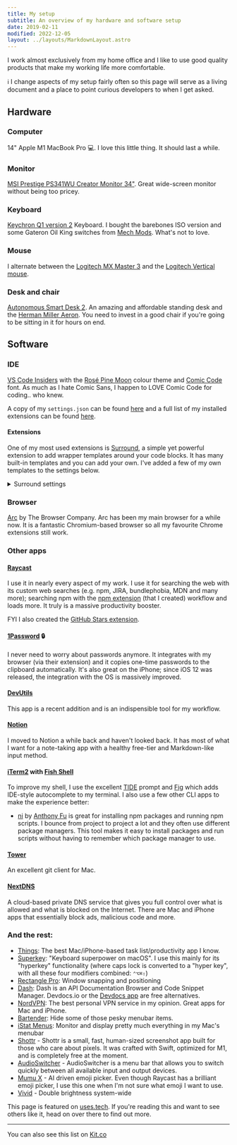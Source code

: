 ```yaml
---
title: My setup
subtitle: An overview of my hardware and software setup
date: 2019-02-11
modified: 2022-12-05
layout: ../layouts/MarkdownLayout.astro
---
```


I work almost exclusively from my home office and I like to use good quality products that make my working life more comfortable.

ℹ️ I change aspects of my setup fairly often so this page will serve as a living document and a place to point curious developers to when I get asked.

## Hardware

### Computer

14" Apple M1 MacBook Pro 💻. I love this little thing. It should last a while.

### Monitor

[MSI Prestige PS341WU Creator Monitor 34"](https://www.msi.com/Content-Creation-Monitor/Prestige-PS341WU). Great wide-screen monitor without being too pricey.

### Keyboard

[Keychron Q1 version 2](https://keychron.in/product/keychron-q1-qmk-custom-mechanical-keyboard/) Keyboard. I bought the barebones ISO version and some Gateron Oil King switches from [Mech Mods](https://www.mechmods.co.uk/). What's not to love.

### Mouse

I alternate between the [Logitech MX Master 3](http://amzn.eu/iGzdIg0) and the [Logitech Vertical mouse](https://www.logitech.com/en-us/product/mx-vertical-ergonomic-mouse).

### Desk and chair

[Autonomous Smart Desk 2](https://www.autonomous.ai/standing-desks/smartdesk-2-home). An amazing and affordable standing desk and the [Herman Miller Aeron](https://www.hermanmiller.com/en_gb/products/seating/office-chairs/aeron-chairs/). You need to invest in a good chair if you're going to be sitting in it for hours on end.

## Software

### IDE

[VS Code Insiders](https://code.visualstudio.com/) with the [Rosé Pine Moon](https://github.com/rose-pine/vscode#readme) colour theme and [Comic Code](https://tosche.net/fonts/comic-code) font. As much as I hate Comic Sans, I happen to LOVE Comic Code for coding.. who knew.

A copy of my `settings.json` can be found [here](https://gist.github.com/mrmartineau/ea3b428124bc1e31cd46dfa55469d781) and a full list of my installed extensions can be found [here](https://gist.github.com/mrmartineau/28ef03c53275ea468e470532d6d20449).

#### Extensions

One of my most used extensions is [Surround](https://marketplace.visualstudio.com/items?itemName=yatki.vscode-surround), a simple yet powerful extension to add wrapper templates around your code blocks. It has many built-in templates and you can add your own. I've added a few of my own templates to the settings below.

<details>
  <summary>Surround settings</summary>

```json
{
  "surround.custom": {
    "console-log": {
      "description": "console.log( ... )",
      "disabled": false,
      "label": "console.log",
      "languageIds": [
        "javascript",
        "javascriptreact",
        "typescript",
        "typescriptreact",
        "astro"
      ],
      "snippet": "console.log(`$TM_SELECTED_TEXT`, $TM_SELECTED_TEXT)"
    },
    "describe": {
      "description": "describe('${1:name}', () => { ... })",
      "disabled": false,
      "label": "describe",
      "languageIds": [
        "javascript",
        "javascriptreact",
        "typescript",
        "typescriptreact"
      ],
      "snippet": "describe('${1:name}', () => {\n\t$TM_SELECTED_TEXT\n})$0"
    },
    "errorBoundary": {
      "description": "<ErrorBoundary>",
      "disabled": false,
      "label": "errorBoundary",
      "languageIds": [
        "javascript",
        "javascriptreact",
        "typescript",
        "typescriptreact"
      ],
      "snippet": "<ErrorBoundary>$TM_SELECTED_TEXT</ErrorBoundary>"
    },
    "es6StringSubstition": {
      "description": "${...}",
      "disabled": false,
      "label": "es6StringSubstition",
      "languageIds": [
        "javascript",
        "javascriptreact",
        "typescript",
        "typescriptreact",
        "astro"
      ],
      "snippet": "${$TM_SELECTED_TEXT}"
    },
    "function": {
      "description": "$( ... )",
      "disabled": false,
      "label": "function",
      "languageIds": [
        "javascript",
        "javascriptreact",
        "typescript",
        "typescriptreact",
        "astro"
      ],
      "snippet": "$1($TM_SELECTED_TEXT)$0"
    },
    "jsxConditional": {
      "description": "{x && ( ... )}",
      "disabled": false,
      "label": "jsxConditional",
      "languageIds": ["javascriptreact", "typescriptreact", "astro"],
      "snippet": "{$0 && ($TM_SELECTED_TEXT)}"
    },
    "jsxConditional2": {
      "description": "{x ? ( ... ) : null}",
      "disabled": false,
      "label": "better jsxConditional",
      "languageIds": ["javascriptreact", "typescriptreact", "astro"],
      "snippet": "{$0 ? ($TM_SELECTED_TEXT) : null}"
    },
    "markdown-link": {
      "description": "[]( ... )",
      "disabled": false,
      "label": "Markdown link [url]",
      "snippet": "[$0]($TM_SELECTED_TEXT)"
    },
    "markdown-link-alt": {
      "description": "[ ... ]()",
      "disabled": false,
      "label": "Markdown link [text]",
      "snippet": "[$TM_SELECTED_TEXT]($0)"
    },
    "number": {
      "description": "Number( ... )",
      "disabled": false,
      "label": "Number",
      "languageIds": [
        "javascript",
        "javascriptreact",
        "typescript",
        "typescriptreact",
        "astro"
      ],
      "snippet": "Number($TM_SELECTED_TEXT)"
    },
    "parse": {
      "description": "JSON.parse( ... )",
      "disabled": false,
      "label": "JSON.parse",
      "languageIds": [
        "javascript",
        "javascriptreact",
        "typescript",
        "typescriptreact",
        "astro"
      ],
      "snippet": "JSON.parse($TM_SELECTED_TEXT)$0"
    },
    "reactFragment": {
      "description": "<Fragment>",
      "disabled": false,
      "label": "fragment",
      "languageIds": ["javascriptreact", "typescriptreact", "astro"],
      "snippet": "<Fragment>$TM_SELECTED_TEXT</Fragment>"
    },
    "reactFragment2": {
      "description": "<>",
      "disabled": false,
      "label": "fragment (simple)",
      "languageIds": ["javascriptreact", "typescriptreact", "astro"],
      "snippet": "<>$TM_SELECTED_TEXT</>"
    },
    "reactUseMemo": {
      "description": "useMemo",
      "disabled": false,
      "label": "useMemo",
      "languageIds": ["javascriptreact", "typescriptreact"],
      "snippet": "useMemo(() => $TM_SELECTED_TEXT, [])"
    },
    "reactUseCallback": {
      "description": "useCallback",
      "disabled": false,
      "label": "useCallback",
      "languageIds": ["javascriptreact", "typescriptreact"],
      "snippet": "useCallback(() => $TM_SELECTED_TEXT, [])"
    },
    "reactForwardRef": {
      "description": "forwardRef",
      "disabled": false,
      "label": "forwardRef",
      "languageIds": ["javascriptreact", "typescriptreact"],
      "snippet": "forwardRef<$1>($TM_SELECTED_TEXT)"
    },
    "stringify": {
      "description": "JSON.stringify( ... )",
      "disabled": false,
      "label": "JSON.stringify",
      "languageIds": [
        "javascript",
        "javascriptreact",
        "typescript",
        "typescriptreact",
        "svelte",
        "html",
        "astro"
      ],
      "snippet": "JSON.stringify($TM_SELECTED_TEXT)$0"
    },
    "suspense": {
      "description": "<Suspense>",
      "disabled": false,
      "label": "suspense",
      "languageIds": ["javascriptreact", "typescriptreact"],
      "snippet": "<Suspense fallback={<Loader />}>$TM_SELECTED_TEXT</Suspense>"
    },
    "svelteIf": {
      "description": "{#if}{/if}",
      "disabled": false,
      "label": "{#if}",
      "languageIds": ["svelte"],
      "snippet": "{#if $1}$TM_SELECTED_TEXT{/if}"
    },
    "svelteIfElse": {
      "description": "{#if}{:else}{/if}",
      "disabled": false,
      "label": "{#if}{:else}",
      "languageIds": ["svelte"],
      "snippet": "{#if $1}$TM_SELECTED_TEXT{:else}$2{/if}"
    },
    "JSXBox": {
      "description": "<Box>",
      "disabled": false,
      "label": "box",
      "languageIds": ["javascriptreact", "typescriptreact", "astro"],
      "snippet": "<Box>$TM_SELECTED_TEXT</Box>"
    },
    "JSXContainer": {
      "description": "<Container>",
      "disabled": false,
      "label": "container",
      "languageIds": ["javascriptreact", "typescriptreact", "astro"],
      "snippet": "<Container>$TM_SELECTED_TEXT</Container>"
    },
    "JSXFlex": {
      "description": "<Flex>",
      "disabled": false,
      "label": "flex",
      "languageIds": ["javascriptreact", "typescriptreact", "astro"],
      "snippet": "<Flex>$TM_SELECTED_TEXT</Flex>"
    },
    "JSXGrid": {
      "description": "<Grid>",
      "disabled": false,
      "label": "grid",
      "languageIds": ["javascriptreact", "typescriptreact", "astro"],
      "snippet": "<Grid>$TM_SELECTED_TEXT</Grid>"
    },
    "TSGeneric": {
      "description": "Generic<>",
      "disabled": false,
      "label": "TS Generic",
      "languageIds": ["typescript", "typescriptreact", "astro"],
      "snippet": "$1<$TM_SELECTED_TEXT, $0>"
    },
    "rem-polished": {
      "description": "${rem($)}",
      "disabled": false,
      "label": "rem",
      "languageIds": [
        "javascript",
        "javascriptreact",
        "typescript",
        "typescriptreact"
      ],
      "snippet": "${rem($TM_SELECTED_TEXT)}"
    }
  }
}
```

</details>

### Browser

[Arc](https://arc.net/) by The Browser Company. Arc has been my main browser for a while now. It is a fantastic Chromium-based browser so all my favourite Chrome extensions still work.

### Other apps

#### [Raycast](https://raycast.com/)

I use it in nearly every aspect of my work. I use it for searching the web with its custom web searches (e.g. npm, JIRA, bundlephobia, MDN and many more); searching npm with the [npm extension](https://www.raycast.com/mrmartineau/search-npm) (that I created) workflow and loads more. It truly is a massive productivity booster.

FYI I also created the [GitHub Stars extension](https://www.raycast.com/mrmartineau/search-github-stars).

#### [1Password](https://1password.com/) 🔒

I never need to worry about passwords anymore. It integrates with my browser (via their extension) and it copies one-time passwords to the clipboard automatically. It's also great on the iPhone; since iOS 12 was released, the integration with the OS is massively improved.

#### [DevUtils](https://devutils.app/?ref=zander)

This app is a recent addition and is an indispensible tool for my workflow.

#### [Notion](https://notion.so/)

I moved to Notion a while back and haven't looked back. It has most of what I want for a note-taking app with a healthy free-tier and Markdown-like input method.

#### [iTerm2](https://www.iterm2.com/) with [Fish Shell](https://fishshell.com/)

To improve my shell, I use the excellent [TIDE](https://github.com/IlanCosman/tide) prompt and [Fig](https://fig.io) which adds IDE-style autocomplete to my terminal. I also use a few other CLI apps to make the experience better:

- [ni](https://github.com/antfu/ni) by [Anthony Fu](https://antfu.me) is great for installing npm packages and running npm scripts. I bounce from project to project a lot and they often use different package managers. This tool makes it easy to install packages and run scripts without having to remember which package manager to use.

#### [Tower](https://www.git-tower.com/mac)

An excellent git client for Mac.

#### [NextDNS](https://www.nextdns.io/)

A cloud-based private DNS service that gives you full control over what is allowed and what is blocked on the Internet. There are Mac and iPhone apps that essentially block ads, malicious code and more.

### And the rest:

- [Things](https://culturedcode.com/things/): The best Mac/iPhone-based task list/productivity app I know.
- [Superkey](https://superkey.app/): "Keyboard superpower on macOS". I use this mainly for its "hyperkey" functionality (where caps lock is converted to a "hyper key", with all these four modifiers combined: `⌃⌥⌘⇧`)
- [Rectangle Pro](https://rectangleapp.com/): Window snapping and positioning
- [Dash](https://kapeli.com/dash): Dash is an API Documentation Browser and Code Snippet Manager. Devdocs.io or the [Devdocs app](https://devdocs.egoist.rocks/) are free alternatives.
- [NordVPN](https://nordvpn.com/): The best personal VPN service in my opinion. Great apps for Mac and iPhone.
- [Bartender](https://www.macbartender.com/): Hide some of those pesky menubar items.
- [iStat Menus](https://bjango.com/mac/istatmenus/): Monitor and display pretty much everything in my Mac's menubar
- [Shottr](https://shottr.cc) - Shottr is a small, fast, human-sized screenshot app built for those who care about pixels. It was crafted with Swift, optimized for M1, and is completely free at the moment.
- [AudioSwitcher](https://apps.apple.com/gb/app/audioswitcher/id561712678) - AudioSwitcher is a menu bar that allows you to switch quickly between all available input and output devices.
- [Mumu X](https://getmumu.com) - AI driven emoji picker. Even though Raycast has a brilliant emoji picker, I use this one when I'm not sure what emoji I want to use.
- [Vivid](https://www.getvivid.app/) - Double brightness system-wide

This page is featured on [uses.tech](https://uses.tech/). If you're reading this and want to see others like it, head on over there to find out more.

---

You can also see this list on [Kit.co](https://kit.co/TheZand/gear)
